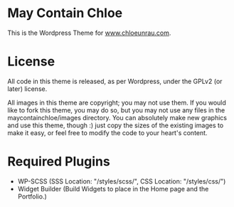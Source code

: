 May Contain Chloe
=================

This is the Wordpress Theme for www.chloeunrau.com.


License
=======

All code in this theme is released, as per Wordpress, under the GPLv2 (or later) license.

All images in this theme are copyright; you may not use them. If you would like to fork this theme, you may do so, but you may not use any files in the maycontainchloe/images directory. You can absolutely make new graphics and use this theme, though :) just copy the sizes of the existing images to make it easy, or feel free to modify the code to your heart's content.


Required Plugins
================

- WP-SCSS (SSS Location: "/styles/scss/", CSS Location: "/styles/css/")
- Widget Builder (Build Widgets to place in the Home page and the Portfolio.)